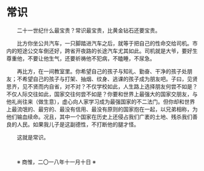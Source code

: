 # 常识

&emsp;&emsp;二十一世纪什么最宝贵？常识最宝贵，比黄金钻石还要宝贵。

&emsp;&emsp;比方你坐公共汽车，一只脚踏进汽车之后，就等于把自己的性命交给司机。市内的短途公交车倒还好，跨省开夜路的长途汽车尤其如此。司机就是大爷，要好生尊重他，不要让他生气，还要祈祷他不犯病，不瞌睡，不尿急。

&emsp;&emsp;再比方，在一间教室里。你希望自己的孩子与知礼、勤奋、干净的孩子处朋友；不希望自己的孩子与打架、抽烟、纹身、逃课的孩子成为朋友吧。子曰，见贤思齐，见不贤而内自省，对不对？不仅学校如此，人生路上选择朋友何尝不如是？不仅人际交往如此，国家交往何尝不如是？你要和世界上最强大的国家交朋友，与他礼尚往来（做生意），虚心向人家学习成为最强国家的不二法门。但你却和世界上最流氓的、最穷的、最没有信用、最没有原则的国家抱在一起，以兄弟相称，为他们输血续命。况且，其中一个国家在历史上还侵占我们广袤的土地、残杀我们善良的人民。如果我儿子是这副德性，不打断他的腿才怪。

&emsp;&emsp;这就是常识。

&emsp;&emsp;

&emsp;&emsp;※ 商惟，二〇一八年十一月十日 ※